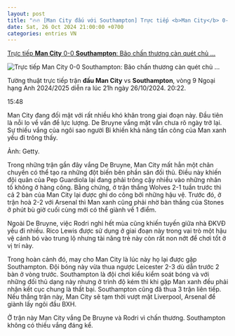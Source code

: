 ```yaml
---
layout: post
title: "🔥🔥 [Man City đấu với Southampton] Trực tiếp <b>Man City</b> 0-0 <b>Southampton</b>: Bão chấn thương càn quét chủ ..."
date: Sat, 26 Oct 2024 21:00:00 +0700
categories: entries VN
---
```

[Trực tiếp <b>Man City</b> 0-0 <b>Southampton</b>: Bão chấn thương càn quét chủ ...](https://vov.vn/the-thao/truc-tiep-man-city-0-0-southampton-bao-chan-thuong-can-quet-chu-nha-post1131130.vov)

![Trực tiếp <b>Man City</b> 0-0 <b>Southampton</b>: Bão chấn thương càn quét chủ ...](https://vov-media.emitech.vn/sites/default/files/styles/og_image/public/2024-10/2024-10-26T143358Z_76300310_UP1EKAQ14GLUB_RTRMADP_3_SOCCER-ENGLAND-MCI-SOU-REPORT.JPG.jpg?v=1729956364)

Tường thuật trực tiếp trận <b>đấu Man City</b> vs <b>Southampton</b>, vòng 9 Ngoại hạng Anh 2024/2025 diễn ra lúc 21h ngày 26/10/2024. 20:22.

15:48

Man City đang đối mặt với rất nhiều khó khăn trong giai đoạn này. Đầu tiên là nỗi lo về vấn đề lực lượng. De Bruyne vắng mặt vẫn chưa rõ ngày trở lại. Sự thiếu vắng của ngôi sao người Bỉ khiến khả năng tấn công của Man xanh yếu đi trông thấy.

Ảnh: Getty.

Trong những trận gần đây vắng De Bruyne, Man City mất hẳn một chân chuyền có thể tạo ra những đột biến bên phần sân đối thủ. Điều này khiến đội quân của Pep Guardiola lại đang phải trông cậy nhiều vào những nhân tố không ở hàng công. Bằng chứng, ở trận thắng Wolves 2-1 tuần trước thì cả 2 bàn của Man City lại được ghi do công bởi những hậu vệ. Trước đó, ở trận hoà 2-2 với Arsenal thì Man xanh cũng phải nhờ bàn thắng của Stones ở phút bù giờ cuối cùng mới có thể giành về 1 điểm.

Ngoài De Bruyne, việc Rodri nghỉ hết mùa cũng khiến tuyến giữa nhà ĐKVĐ yếu đi nhiều. Rico Lewis được sử dụng ở giai đoạn này trong vai trò một hậu vệ cánh bó vào trung lộ nhưng tài năng trẻ này còn rất non nớt để chơi tốt ở vị trí này.

Trong hoàn cảnh đó, may cho Man City là lúc này họ lại được gặp Southampton. Đội bóng này vừa thua ngược Leicester 2-3 dù dẫn trước 2 bàn ở vòng trước. Southampton là đội chơi kiểu kiểm soát bóng và với những đối thủ dạng này nhưng ở trình độ kém thì khi gặp Man xanh đều phải nhận kết cục chung là thất bại. Southampton cũng đã thua 3 trận liên tiếp. Nếu thắng trận này, Man City sẽ tạm thời vượt mặt Liverpool, Arsenal để giành lấy ngôi đầu BXH.

Ở trận này Man City vắng De Bruyne và Rodri vì chấn thương. Southampton không có thiếu vắng đáng kể.

